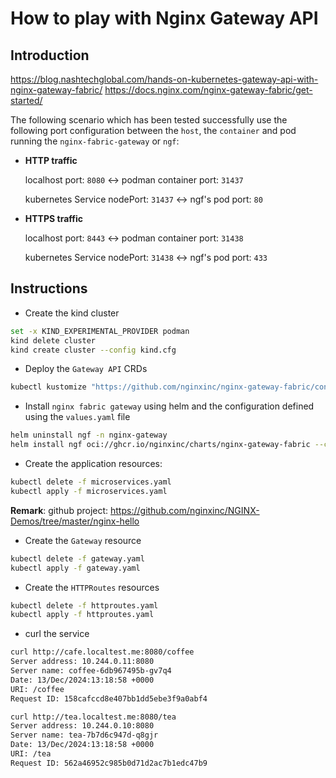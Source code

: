 # How to play with Nginx Gateway API

## Introduction

https://blog.nashtechglobal.com/hands-on-kubernetes-gateway-api-with-nginx-gateway-fabric/
https://docs.nginx.com/nginx-gateway-fabric/get-started/

The following scenario which has been tested successfully use the following port configuration between the `host`, the `container` and pod running the `nginx-fabric-gateway` or `ngf`:

* **HTTP traffic**

  localhost port: `8080` <-> podman container port: `31437`

  kubernetes Service nodePort: `31437` <-> ngf's pod port: `80`

* **HTTPS traffic**

  localhost port: `8443` <-> podman container port: `31438`

  kubernetes Service nodePort: `31438` <-> ngf's pod port: `433`

## Instructions

- Create the kind cluster
```bash
set -x KIND_EXPERIMENTAL_PROVIDER podman
kind delete cluster
kind create cluster --config kind.cfg
```
- Deploy the `Gateway API` CRDs
```bash
kubectl kustomize "https://github.com/nginxinc/nginx-gateway-fabric/config/crd/gateway-api/standard?ref=v1.5.0" | kubectl apply -f -
```
- Install `nginx fabric gateway` using helm and the configuration defined using the `values.yaml` file
```bash
helm uninstall ngf -n nginx-gateway
helm install ngf oci://ghcr.io/nginxinc/charts/nginx-gateway-fabric --create-namespace -n nginx-gateway -f values.yaml
```
- Create the application resources:
```bash
kubectl delete -f microservices.yaml
kubectl apply -f microservices.yaml
```
**Remark**: github project: https://github.com/nginxinc/NGINX-Demos/tree/master/nginx-hello

- Create the `Gateway` resource

```bash
kubectl delete -f gateway.yaml
kubectl apply -f gateway.yaml
```
- Create the `HTTPRoutes` resources
```bash
kubectl delete -f httproutes.yaml
kubectl apply -f httproutes.yaml
```
- curl the service
```bash
curl http://cafe.localtest.me:8080/coffee
Server address: 10.244.0.11:8080
Server name: coffee-6db967495b-gv7q4
Date: 13/Dec/2024:13:18:58 +0000
URI: /coffee
Request ID: 158cafccd8e407bb1dd5ebe3f9a0abf4

curl http://tea.localtest.me:8080/tea
Server address: 10.244.0.10:8080
Server name: tea-7b7d6c947d-q8gjr
Date: 13/Dec/2024:13:18:58 +0000
URI: /tea
Request ID: 562a46952c985b0d71d2ac7b1edc47b9
```